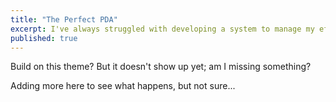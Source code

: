 ```yaml
---
title: "The Perfect PDA"
excerpt: I've always struggled with developing a system to manage my efforts, but think I might have stumbled on something in Python.
published: true
---
```


Build on this theme? But it doesn't show up yet; am I missing something?

Adding more here to see what happens, but not sure...

